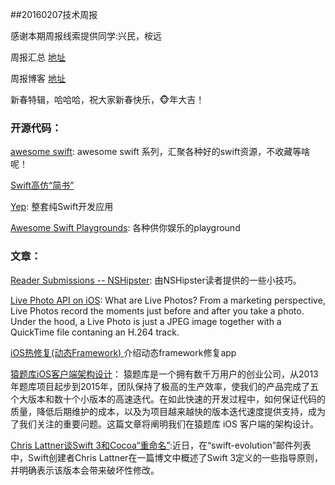 
##20160207技术周报

感谢本期周报线索提供同学:兴民，桉远 

周报汇总 [地址](https://github.com/BaiduHiDeviOS/iOS-Tech-Weekly)

周报博客 [地址](http://baiduhidevios.github.io/)

新春特辑，哈哈哈，祝大家新春快乐，🐵年大吉！

### 开源代码：
[awesome swift](https://github.com/matteocrippa/awesome-swift): awesome swift 系列，汇聚各种好的swift资源，不收藏等啥呢！

[Swift高仿“简书”](https://github.com/Wl201314/MJianshu)

[Yep](https://github.com/CatchChat/Yep): 整套纯Swift开发应用

[Awesome Swift Playgrounds](https://github.com/uraimo/Awesome-Swift-Playgrounds): 各种供你娱乐的playground

### 文章：

[Reader Submissions -- NSHipster](http://nshipster.com/new-years-2016/):  由NSHipster读者提供的一些小技巧。

[Live Photo API on iOS](http://writings/live-photo-ios-api-overview/): What are Live Photos? From a marketing perspective, Live Photos record the moments just before and after you take a photo. Under the hood, a Live Photo is just a JPEG image together with a QuickTime file contaning an H.264 track.

[iOS热修复(动态Framework) ](http://www.finalshares.com/read-6951)介绍动态framework修复app

[猿题库iOS客户端架构设计](http://gracelancy.com/blog/2016/01/06/ape-ios-arch-design/)： 猿题库是一个拥有数千万用户的创业公司，从2013年题库项目起步到2015年，团队保持了极高的生产效率，使我们的产品完成了五个大版本和数十个小版本的高速迭代。在如此快速的开发过程中，如何保证代码的质量，降低后期维护的成本，以及为项目越来越快的版本迭代速度提供支持，成为了我们关注的重要问题。这篇文章将阐明我们在猿题库 iOS 客户端的架构设计。

[Chris Lattner谈Swift 3和Cocoa“重命名”](http://www.infoq.com/cn/news/2016/02/lattner-swift3-renamification):近日，在“swift-evolution”邮件列表中，Swift创建者Chris Lattner在一篇博文中概述了Swift 3定义的一些指导原则，并明确表示该版本会带来破坏性修改。
